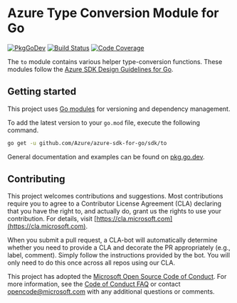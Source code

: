 # Azure Type Conversion Module for Go

[![PkgGoDev](https://pkg.go.dev/badge/github.com/Azure/azure-sdk-for-go/sdk/to)](https://pkg.go.dev/github.com/Azure/azure-sdk-for-go/sdk/to)
[![Build Status](https://dev.azure.com/azure-sdk/public/_apis/build/status/go/go%20-%20to%20-%20ci?branchName=master)](https://dev.azure.com/azure-sdk/public/_build/latest?definitionId=1845&branchName=master)
[![Code Coverage](https://img.shields.io/azure-devops/coverage/azure-sdk/public/1845/master)](https://img.shields.io/azure-devops/coverage/azure-sdk/public/1845/main)

The `to` module contains various helper type-conversion functions.
These modules follow the [Azure SDK Design Guidelines for Go](https://azure.github.io/azure-sdk/golang_introduction.html).

## Getting started

This project uses [Go modules](https://github.com/golang/go/wiki/Modules) for versioning and dependency management.

To add the latest version to your `go.mod` file, execute the following command.

```bash
go get -u github.com/Azure/azure-sdk-for-go/sdk/to
```

General documentation and examples can be found on [pkg.go.dev](https://pkg.go.dev/github.com/Azure/azure-sdk-for-go/sdk/to).

## Contributing
This project welcomes contributions and suggestions. Most contributions require
you to agree to a Contributor License Agreement (CLA) declaring that you have
the right to, and actually do, grant us the rights to use your contribution.
For details, visit [https://cla.microsoft.com](https://cla.microsoft.com).

When you submit a pull request, a CLA-bot will automatically determine whether
you need to provide a CLA and decorate the PR appropriately (e.g., label,
comment). Simply follow the instructions provided by the bot. You will only
need to do this once across all repos using our CLA.

This project has adopted the
[Microsoft Open Source Code of Conduct](https://opensource.microsoft.com/codeofconduct/).
For more information, see the
[Code of Conduct FAQ](https://opensource.microsoft.com/codeofconduct/faq/)
or contact [opencode@microsoft.com](mailto:opencode@microsoft.com) with any
additional questions or comments.
